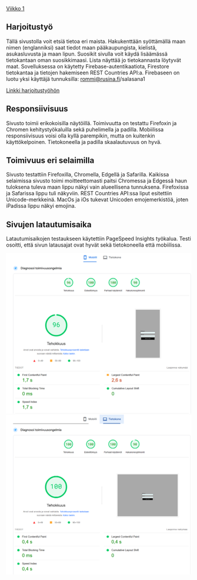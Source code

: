 [Viikko 1](./index.md)

## Harjoitustyö

Tällä sivustolla voit etsiä tietoa eri maista. Hakukenttään syöttämällä maan nimen (englanniksi) saat tiedot maan pääkaupungista, 
kielistä, asukasluvusta ja maan lipun. Suosikit sivulla voit käydä lisäämässä tietokantaan oman suosikkimaasi. Lista näyttää jo tietokannasta löytyvät maat. Sovelluksessa on käytetty Firebase-autentikaatiota, Firestore tietokantaa ja tietojen hakemiseen REST Countries API:a. Firebaseen on luotu yksi käyttäjä tunnuksilla: rommi@rusina.fi/salasana1

[Linkki harjoitustyöhön](https://maiju19.github.io/pilvi_harjoitustyo)

## Responsiivisuus

Sivusto toimii erikokoisilla näytöillä. Toimivuutta on testattu Firefoxin ja Chromen kehitystyökaluilla sekä puhelimella ja padilla. Mobiilissa responsiivisuus voisi olla kyllä parempikin, mutta on kuitenkin käyttökelpoinen. Tietokoneella ja padilla skaalautuvuus on hyvä.

## Toimivuus eri selaimilla

Sivusto testattiin Firefoxilla, Chromella, Edgellä ja Safarilla. Kaikissa selaimissa sivusto toimi moitteettomasti paitsi Chromessa ja Edgessä haun tuloksena tuleva maan lippu näkyi vain alueellisena tunnuksena. Firefoxissa ja Safarissa lippu tuli näkyviin. REST Countries API:ssa liput esitettiin Unicode-merkkeinä. MacOs ja iOs tukevat Unicoden emojemerkistöä, joten iPadissa lippu näkyi emojina.

## Sivujen latautumisaika

Latautumisaikojen testaukseen käytettiin PageSpeed Insights työkalua. Testi osoitti, että sivun latausajat ovat hyvät sekä tietokoneella että mobiilissa. 

<img src="Mobiili.png" />

<img src="Laptop.png" />
